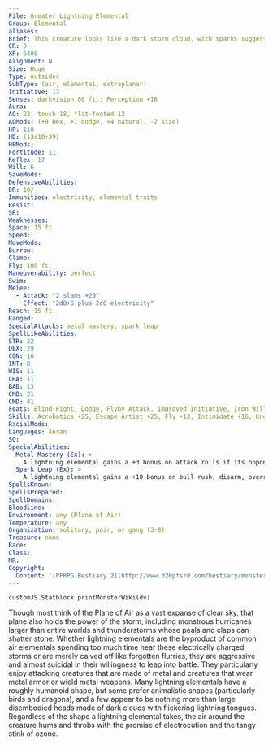 ```yaml
---
File: Greater Lightning Elemental
Group: Elemental
aliases: 
Brief: This creature looks like a dark storm cloud, with sparks suggesting eyes and long sweeping arms charged with bolts of lightning.
CR: 9
XP: 6400
Alignment: N
Size: Huge
Type: outsider
SubType: (air, elemental, extraplanar)
Initiative: 13
Senses: darkvision 60 ft.; Perception +16
Aura: 
AC: 22, touch 18, flat-footed 12
ACMods: (+9 Dex, +1 dodge, +4 natural, -2 size)
HP: 110
HD: (13d10+39)
HPMods: 
Fortitude: 11
Reflex: 17
Will: 6
SaveMods: 
DefensiveAbilities: 
DR: 10/-
Immunities: electricity, elemental traits
Resist: 
SR: 
Weaknesses: 
Space: 15 ft.
Speed: 
MoveMods: 
Burrow: 
Climb: 
Fly: 100 ft.
Maneuverability: perfect
Swim: 
Melee: 
  - Attack: "2 slams +20"
    Effect: "2d8+6 plus 2d6 electricity"
Reach: 15 ft.
Ranged: 
SpecialAttacks: metal mastery, spark leap
SpellLikeAbilities: 
STR: 22
DEX: 29
CON: 16
INT: 8
WIS: 11
CHA: 11
BAB: 13
CMB: 21
CMD: 41
Feats: Blind-Fight, Dodge, Flyby Attack, Improved Initiative, Iron Will, Mobility, Power Attack, Weapon FinesseB
Skills: Acrobatics +25, Escape Artist +25, Fly +13, Intimidate +16, Knowledge (planes) +15, Perception +16
RacialMods: 
Languages: Auran
SQ: 
SpecialAbilities:
  Metal Mastery (Ex): >
    A lightning elemental gains a +3 bonus on attack rolls if its opponent is wearing metal armor, is wielding a metal weapon, or is made of metal (such as an iron golem).
  Spark Leap (Ex): >
    A lightning elemental gains a +10 bonus on bull rush, disarm, overrun, and trip attacks when it charges a creature against whom its metal mastery ability applies.
SpellsKnown: 
SpellsPrepared: 
SpellDomains: 
Bloodline: 
Environment: any (Plane of Air)
Temperature: any
Organization: solitary, pair, or gang (3-8)
Treasure: none
Race: 
Class: 
MR: 
Copyright:
  Content: '[PFRPG Bestiary 2](http://www.d20pfsrd.com/bestiary/monster-listings/outsiders/elemental/elemental-lightning)'
---
```

```dataviewjs
customJS.Statblock.printMonsterWiki(dv)
```
Though most think of the Plane of Air as a vast expanse of clear sky, that plane also holds the power of the storm, including monstrous hurricanes larger than entire worlds and thunderstorms whose peals and claps can shatter stone. Whether lightning elementals are the byproduct of common air elementals spending too much time near these electrically charged storms or are merely calved off like forgotten flurries, they are aggressive and almost suicidal in their willingness to leap into battle. They particularly enjoy attacking creatures that are made of metal and creatures that wear metal armor or wield metal weapons. Many lightning elementals have a roughly humanoid shape, but some prefer animalistic shapes (particularly birds and dragons), and a few appear to be nothing more than large disembodied heads made of dark clouds with flickering lightning tongues. Regardless of the shape a lightning elemental takes, the air around the creature hums and throbs with the promise of electrocution and the tangy stink of ozone.
